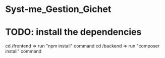 # Syst-me_Gestion_Gichet
# TODO: install the dependencies
cd /frontend => run "npm install" command
cd /backend => run "composer install" command
